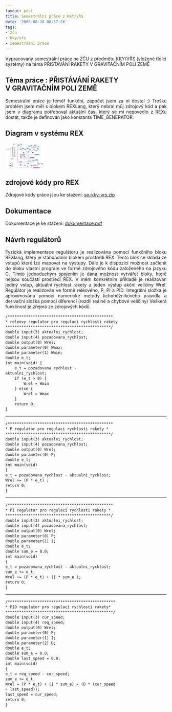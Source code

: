 ```yaml
---
layout: post
title: Semestrální práce z KKY/VŘS
date: '2009-08-28 08:37:26'
tags:
- zču
- kky/vřs
- semestrální práce
---
```


Vypracovaný semestrální práce na ZČU z předmětu KKY/VŘS
(vložené řídící systémy) na téma PŘISTÁVÁNÍ RAKETY
V GRAVITAČNÍM POLI ZEMĚ


<h2>Téma práce : PŘISTÁVÁNÍ RAKETY V GRAVITAČNÍM POLI ZEMĚ</h2>

<p style="text-align:justify">Semestrální práce je téměř funkční,
zápočet jsem za ní dostal :) Trošku problém jsem měl s blokem
REXLang, který nebral můj zdrojový kód a pak jsem v diagramu
potřeboval aktuální čas, který se mi nepovedlo z REXu dostat, takže
je definován jako konstanta TIME_GENERATOR.</p>

<h2>Diagram v systému REX</h2>

<div><a href="/images/60.png"><img
src="/images/60.png" width="120" height="78" alt="Diagram v systému REX"
/></a></div>

<h2>zdrojové kódy pro REX</h2>

<p>Zdrojové kódy práce jsou ke stažení: <a
href="/downloads/sp-kky-vrs.zip">sp-kky-vrs.zip</a></p>

<h2>Dokumentace</h2>

<p>Dokumentace je ke stažení: <a href="/downloads/dokumentace.pdf"
title="Dokumentace k sp z KKY/VRS">dokumentace.pdf</a></p>

<h2>Návrh regulátorů</h2>

<p style="text-align:justify">Fyzická implementace regulátoru je realizována
pomocí funkčního bloku REXlang, který je standadním blokem prostředí REX.
Tento blok se skládá ze vstupů které lze mapovat na výstupy. Dále je
k dispozici možnost začlenit do bloku vlastní program ve formě
zdrojového kódu založeného na jazyku C. Tímto jednoduchým spojením je
dána možnost vytvářet bloky, které nejsou součástí prostředí REX.
V mém konkrétním příkladě je realizován jediný vstup, aktuální
rychlost rakety a jeden výstup akční veličiny Wrel. Regulátor je
realizován ve formě reléového, P, PI a PID. Integrální složka je
aproximována pomocí numerické metody lichoběžníkového pravidla a
derivační složka pomocí diferencí (rozdíl reálné a chybové veličiny)
Veškerá funkčnost je zřejmá ze zdrojových kódů.</p>

<pre><code>/**********************************************
* releovy regulator pro regulaci rychlosti rakety
**********************************************/
double input(3) aktualni_rychlost;
double input(4) pozadovana_rychlost;
double output(0) Wrel;
double parameter(0) Wmax;
double parameter(1) Wmin;
double e_t;
int main(void) {
    e_t = pozadovana_rychlost -
aktualni_rychlost;
    if (e_t > 0) {
        Wrel = Wmin
    } else {
        Wrel = Wmax
    }
    return 0;
}</code></pre>

<hr />

<pre><code>/**********************************************
* P regulator pro regulaci rychlosti rakety *
**********************************************/
double input(3) aktualni_rychlost;
double input(4) pozadovana_rychlost;
double output(0) Wrel;
double parameter(0) P;
double e_t;
int main(void)
{
e_t = pozadovana_rychlost - aktualni_rychlost;
Wrel += (P * e_t) ;
return 0;
}</code></pre>

<hr />

<pre><code>/**********************************************
* PI regulator pro regulaci rychlosti rakety *
**********************************************/
double input(3) aktualni_rychlost;
double input(4) pozadovana_rychlost;
double output(0) Wrel;
double parameter(0) P;
double parameter(1) I;
double e_t;
double sum_e = 0.0;
int main(void)
{
e_t = pozadovana_rychlost - aktualni_rychlost;
sum_e += e_t;
Wrel += (P * e_t) + (I * sum_e );
return 0;
}</code></pre>

<hr />

<pre><code>/***********************************************
* PID regulator pro regulaci rychlosti rakety*
***********************************************/
double input(3) cur_speed;
double input(4) req_speed;
double output(0) Wrel;
double parameter(0) P;
double parameter(1) I;
double parameter(2) D;
double e_t;
double sum_e = 0.0;
double last_speed = 0.0;
int main(void)
{
e_t = req_speed - cur_speed;
sum_e += e_t;
Wrel = (P * e_t) + (I * sum_e) - (D * (cur_speed
- last_speed));
last_speed = cur_speed;
return 0;
}</code></pre>

